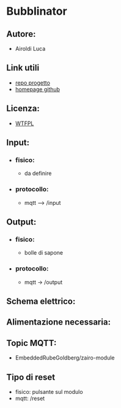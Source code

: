 # Bubblinator

## Autore:
- Airoldi Luca


## Link utili
- [repo progetto](https://gitlab.di.unimi.it/sistemiembedded/embedded-rube-goldberg/-/tree/zairo-module/zairoModulo)
- [homepage github](https://github.com/zAiro12)

## Licenza:
- [WTFPL](http://www.wtfpl.net/about/)

## **Input:**

- ### fisico:
    - da definire

- ### protocollo:
    - mqtt --> /input


## **Output:**

- ### fisico:
    - bolle di sapone

- ### protocollo:
    - mqtt -> /output

## Schema elettrico:

## Alimentazione necessaria:

## Topic MQTT:
- EmbeddedRubeGoldberg/zairo-module

## Tipo di reset
- fisico: pulsante sul modulo
- mqtt: /reset
